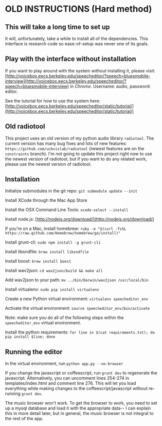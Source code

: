 # OLD INSTRUCTIONS (Hard method)

## This will take a long time to set up

It will, unfortunately, take a while to install all of the
dependencies. This interface is research code so ease-of-setup was
never one of its goals.

## Play with the interface without installation

If you want to play around with the system _without_ installing it, please visit: [http://voicebox.eecs.berkeley.edu/speecheditor/?speech=bluesmobile-interview](http://voicebox.eecs.berkeley.edu/speecheditor/?speech=bluesmobile-interview) in *Chrome*. Username: audio, password: editor.

See the tutorial for how to use the system here: [http://voicebox.eecs.berkeley.edu/speecheditor/static/tutorial/](http://voicebox.eecs.berkeley.edu/speecheditor/static/tutorial/)

## Old radiotool

This project uses an old version of my python audio library `radiotool`. The current version has many bug fixes and lots of new features: `https://github.com/ucbvislab/radiotool` (newest features are on the `constraints` branch). I'm not going to update this project right now to use the newest version of radiotool, but if you want to do any related work, please use the newest version of radiotool.

## Installation

Initialize submodules in the git repo: `git submodule update --init`

Install XCode through the Mac App Store

Install the OSX Command Line Tools: `xcode-select --install`

Install node.js: [http://nodejs.org/download/](http://nodejs.org/download/)

If you're on a Mac, install homebrew: `ruby -e "$(curl -fsSL https://raw.github.com/Homebrew/homebrew/go/install)"`

Install grunt-cli: `sudo npm install -g grunt-cli`

Install libsndfile: `brew install libsndfile`

Install boost: `brew install boost`

Install wav2json: `cd wav2json/build && make all`

Add wav2json to your path: `mv ../bin/Darwin/wav2json /usr/local/bin`

Install virtualenv: `sudo pip install virtualenv`

Create a new Python virtual environment: `virtualenv speecheditor_env`

Activate the virtual environment: `source speecheditor_env/bin/activate`

Note: make sure you do all of the following steps within the
`speecheditor_env` virtual environment.

Install the python requirements: `for line in $(cat requirements.txt); do pip install $line; done`

## Running the editor

In the virtual environment, run `python app.py --no-browser`

If you change the javascript or coffeescript, run `grunt dev` to
regenerate the javascript. Alternatively, you can  uncomment lines
254-274 in templates/index.html and comment line 276. This will let
you load everything while making changes to the
coffeescript/javascript without re-running `grunt dev`.

The music browser won't work. To get the browser to work, you need to
set up a mysql database and load it with the appropriate data-- I can
explain this in more detail later, but in general, the music browser
is not integral to the rest of the app.